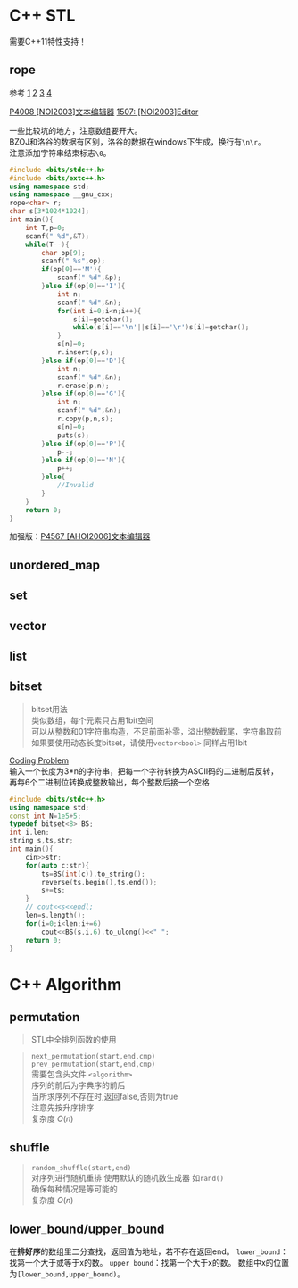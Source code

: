 # C++ STL
需要C++11特性支持！  

## rope
参考
[1](https://www.cnblogs.com/scx2015noip-as-php/p/rope.html)  [2](https://wenku.baidu.com/view/8a71420e76c66137ee061986.html)  [3](http://www.martinbroadhurst.com/stl/Rope.html)  [4](https://www.cnblogs.com/shenben/p/10327981.html)


[P4008 [NOI2003]文本编辑器](https://www.luogu.org/problem/P4008)
[1507: [NOI2003]Editor](https://www.lydsy.com/JudgeOnline/problem.php?id=1507)

一些比较坑的地方，注意数组要开大。  
BZOJ和洛谷的数据有区别，洛谷的数据在windows下生成，换行有`\n\r`。  
注意添加字符串结束标志`\0`。  


```cpp
#include <bits/stdc++.h>
#include <bits/extc++.h>
using namespace std;
using namespace __gnu_cxx;
rope<char> r;
char s[3*1024*1024];
int main(){
    int T,p=0;
    scanf(" %d",&T);
    while(T--){
        char op[9];
        scanf(" %s",op);
        if(op[0]=='M'){
            scanf(" %d",&p);
        }else if(op[0]=='I'){
            int n;
            scanf(" %d",&n);
            for(int i=0;i<n;i++){
                s[i]=getchar();
                while(s[i]=='\n'||s[i]=='\r')s[i]=getchar();
            }
            s[n]=0;
            r.insert(p,s);
        }else if(op[0]=='D'){
            int n;
            scanf(" %d",&n);
            r.erase(p,n);
        }else if(op[0]=='G'){
            int n;
            scanf(" %d",&n);
            r.copy(p,n,s);
            s[n]=0;
            puts(s);
        }else if(op[0]=='P'){
            p--;
        }else if(op[0]=='N'){
            p++;
        }else{
            //Invalid
        }
    }
    return 0;
}
```
加强版：[P4567 [AHOI2006]文本编辑器](https://www.luogu.org/problem/P4567)
## unordered_map

## set

## vector

## list
## bitset

> bitset用法  
> 类似数组，每个元素只占用1bit空间  
> 可以从整数和01字符串构造，不足前面补零，溢出整数截尾，字符串取前  
> 如果要使用动态长度bitset，请使用`vector<bool>` 同样占用1bit  

[Coding Problem](http://acm.hdu.edu.cn/showproblem.php?pid=6515)  
输入一个长度为3*n的字符串，把每一个字符转换为ASCII码的二进制后反转，  
再每6个二进制位转换成整数输出，每个整数后接一个空格  

```cpp
#include <bits/stdc++.h>
using namespace std;
const int N=1e5+5;
typedef bitset<8> BS;
int i,len;
string s,ts,str;
int main(){
	cin>>str;
	for(auto c:str){
		ts=BS(int(c)).to_string();
		reverse(ts.begin(),ts.end());
		s+=ts;
	}
	// cout<<s<<endl;
	len=s.length();
	for(i=0;i<len;i+=6)
		cout<<BS(s,i,6).to_ulong()<<" ";
	return 0;
}
```

# C++ Algorithm
## permutation
> STL中全排列函数的使用  

> `next_permutation(start,end,cmp)`  
> `prev_permutation(start,end,cmp)`  
> 需要包含头文件 `<algorithm>`   
> 序列的前后为字典序的前后  
> 当所求序列不存在时,返回false,否则为true  
> 注意先按升序排序  
> 复杂度 $O(n)$  

## shuffle
> `random_shuffle(start,end)`  
> 对序列进行随机重排 使用默认的随机数生成器 如`rand()`  
> 确保每种情况是等可能的  
> 复杂度 $O(n)$  


## lower_bound/upper_bound
在**排好序**的数组里二分查找，返回值为地址，若不存在返回end。
`lower_bound`：找第一个大于或等于x的数。
`upper_bound`：找第一个大于x的数。
数组中x的位置为`[lower_bound,upper_bound)`。